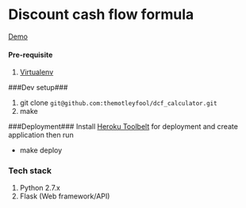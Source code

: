 Discount cash flow formula
===

[Demo]()

#### Pre-requisite ####
1. [Virtualenv](http://www.virtualenv.org/en/latest/virtualenv.html#installation)

###Dev setup###
1. git clone ```git@github.com:themotleyfool/dcf_calculator.git```
1. make

###Deployment###
Install [Heroku Toolbelt](https://toolbelt.heroku.com/) for deployment and create application
then run

* make deploy

### Tech stack ###
1. Python 2.7.x
1. Flask (Web framework/API)
